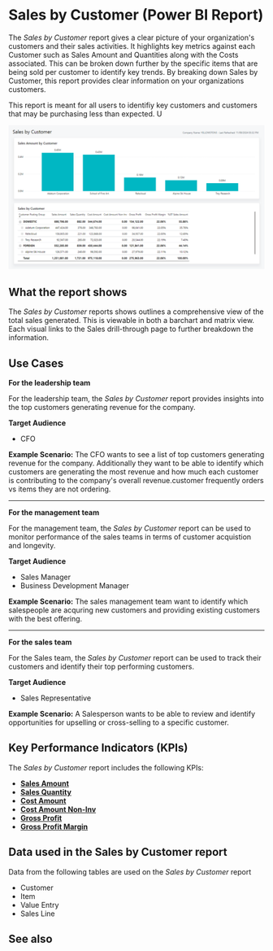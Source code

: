 # Sales by Customer (Power BI Report)

The _Sales by Customer_ report gives a clear picture of your organization's customers and their sales activities. It highlights key metrics against each Customer such as Sales Amount and Quantities along with the Costs associated. This can be broken down further by the specific items that are being sold per customer to identify key trends. By breaking down Sales by Customer, this report provides clear information on your organizations customers.

This report is meant for all users to identifiy key customers and customers that may be purchasing less than expected. U

![Sales by Customer screenshot](/business-central/media/sales/sales-by-customer.png "Sales by Customer - Screenshot")

## What the report shows

The *Sales by Customer* reports shows outlines a comprehensive view of the total sales generated. This is viewable in both a barchart and matrix view. Each visual links to the Sales drill-through page to further breakdown the information.


## Use Cases

**For the leadership team**

For the leadership team, the *Sales by Customer* report provides insights into the top customers generating revenue for the company. 

**Target Audience**

- CFO

**Example Scenario:** The CFO wants to see a list of top customers generating revenue for the company. Additionally they want to be able to identify which customers are generating the most revenue and how much each customer is contributing to the company's overall revenue.customer frequently orders vs items they are not ordering.

---

**For the management team**

For the management team, the *Sales by Customer* report can be used to monitor performance of the sales teams in terms of customer acquistion and longevity.

**Target Audience**

- Sales Manager
- Business Development Manager

**Example Scenario:** The sales management team want to identify which salespeople are acquring new customers and providing existing customers with the best offering.

---

**For the sales team**

For the Sales team, the *Sales by Customer* report can be used to track their customers and identify their top performing customers. 

**Target Audience**

- Sales Representative

**Example Scenario:** A Salesperson wants to be able to review and identify opportunities for upselling or cross-selling to a specific customer.

## Key Performance Indicators (KPIs)

The _Sales by Customer_ report includes the following KPIs:

- [**Sales Amount**](https://github.com/microsoft/Project-Yellowstone-Documentation/blob/main/business-central/sales/KPI-definitions.md#sales-amount)
- [**Sales Quantity**](https://github.com/microsoft/Project-Yellowstone-Documentation/blob/main/business-central/sales/KPI-definitions.md#sales-quantity)
- [**Cost Amount**](https://github.com/microsoft/Project-Yellowstone-Documentation/blob/main/business-central/sales/KPI-definitions.md#cost-amount)
- [**Cost Amount Non-Inv**](https://github.com/microsoft/Project-Yellowstone-Documentation/blob/main/business-central/sales/KPI-definitions.md#cost-amount-non-inv)
- [**Gross Profit**](https://github.com/microsoft/Project-Yellowstone-Documentation/blob/main/business-central/sales/KPI-definitions.md#gross-profit)
- [**Gross Profit Margin**](https://github.com/microsoft/Project-Yellowstone-Documentation/blob/main/business-central/sales/KPI-definitions.md#gross-profit-margin)

## Data used in the Sales by Customer report

Data from the following tables are used on the *Sales by Customer* report
- Customer
- Item
- Value Entry
- Sales Line

## See also
